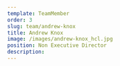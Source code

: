```yaml
---
template: TeamMember
order: 3
slug: team/andrew-knox
title: Andrew Knox
image: /images/andrew-knox_hcl.jpg
position: Non Executive Director
description: 
---
```

